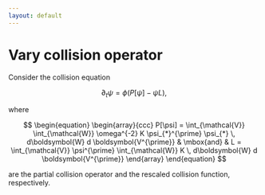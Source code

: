 ```yaml
---
layout: default
---
```


# Vary collision operator

Consider the collision equation

$$
\begin{equation}
  \partial_t \psi = \phi (P[\psi] - \psi L),
\end{equation}
$$

where

$$
\begin{equation}
  \begin{array}{ccc}
  P[\psi] = \int_{\mathcal{V}} \int_{\mathcal{W}} \omega^{-2} K \psi_{*}^{\prime} \psi_{*} \, d\boldsymbol{W} d \boldsymbol{V^{\prime}} & \mbox{and} & L = \int_{\mathcal{V}} \psi^{\prime} \int_{\mathcal{W}} K \, d\boldsymbol{W} d \boldsymbol{V^{\prime}}
  \end{array}
\end{equation}
$$

are the partial collision operator and the rescaled collision function, respectively.
